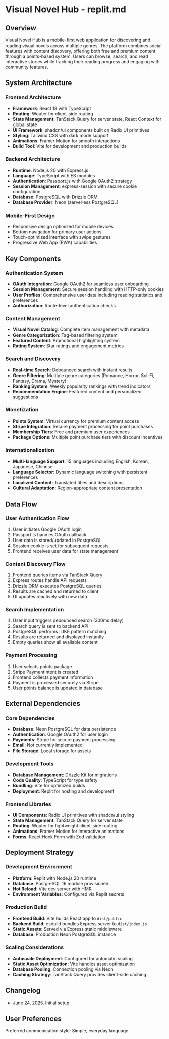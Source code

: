 # Visual Novel Hub - replit.md

## Overview
Visual Novel Hub is a mobile-first web application for discovering and reading visual novels across multiple genres. The platform combines social features with content discovery, offering both free and premium content through a points-based system. Users can browse, search, and read interactive stories while tracking their reading progress and engaging with community features.

## System Architecture

### Frontend Architecture
- **Framework**: React 18 with TypeScript
- **Routing**: Wouter for client-side routing
- **State Management**: TanStack Query for server state, React Context for global state
- **UI Framework**: shadcn/ui components built on Radix UI primitives
- **Styling**: Tailwind CSS with dark mode support
- **Animations**: Framer Motion for smooth interactions
- **Build Tool**: Vite for development and production builds

### Backend Architecture
- **Runtime**: Node.js 20 with Express.js
- **Language**: TypeScript with ES modules
- **Authentication**: Passport.js with Google OAuth2 strategy
- **Session Management**: express-session with secure cookie configuration
- **Database**: PostgreSQL with Drizzle ORM
- **Database Provider**: Neon (serverless PostgreSQL)

### Mobile-First Design
- Responsive design optimized for mobile devices
- Bottom navigation for primary user actions
- Touch-optimized interface with swipe gestures
- Progressive Web App (PWA) capabilities

## Key Components

### Authentication System
- **OAuth Integration**: Google OAuth2 for seamless user onboarding
- **Session Management**: Secure session handling with HTTP-only cookies
- **User Profiles**: Comprehensive user data including reading statistics and preferences
- **Authorization**: Route-level authentication checks

### Content Management
- **Visual Novel Catalog**: Complete item management with metadata
- **Genre Categorization**: Tag-based filtering system
- **Featured Content**: Promotional highlighting system
- **Rating System**: Star ratings and engagement metrics

### Search and Discovery
- **Real-time Search**: Debounced search with instant results
- **Genre Filtering**: Multiple genre categories (Romance, Horror, Sci-Fi, Fantasy, Drama, Mystery)
- **Ranking System**: Weekly popularity rankings with trend indicators
- **Recommendation Engine**: Featured content and personalized suggestions

### Monetization
- **Points System**: Virtual currency for premium content access
- **Stripe Integration**: Secure payment processing for point purchases
- **Membership Tiers**: Free and premium user experiences
- **Package Options**: Multiple point purchase tiers with discount incentives

### Internationalization
- **Multi-language Support**: 15 languages including English, Korean, Japanese, Chinese
- **Language Selector**: Dynamic language switching with persistent preferences
- **Localized Content**: Translated titles and descriptions
- **Cultural Adaptation**: Region-appropriate content presentation

## Data Flow

### User Authentication Flow
1. User initiates Google OAuth login
2. Passport.js handles OAuth callback
3. User data is stored/updated in PostgreSQL
4. Session cookie is set for subsequent requests
5. Frontend receives user data for state management

### Content Discovery Flow
1. Frontend queries items via TanStack Query
2. Express routes handle API requests
3. Drizzle ORM executes PostgreSQL queries
4. Results are cached and returned to client
5. UI updates reactively with new data

### Search Implementation
1. User input triggers debounced search (300ms delay)
2. Search query is sent to backend API
3. PostgreSQL performs ILIKE pattern matching
4. Results are returned and displayed instantly
5. Empty queries show all available content

### Payment Processing
1. User selects points package
2. Stripe PaymentIntent is created
3. Frontend collects payment information
4. Payment is processed securely via Stripe
5. User points balance is updated in database

## External Dependencies

### Core Dependencies
- **Database**: Neon PostgreSQL for data persistence
- **Authentication**: Google OAuth2 for user login
- **Payments**: Stripe for secure payment processing
- **Email**: Not currently implemented
- **File Storage**: Local storage for assets

### Development Tools
- **Database Management**: Drizzle Kit for migrations
- **Code Quality**: TypeScript for type safety
- **Bundling**: Vite for optimized builds
- **Deployment**: Replit for hosting and development

### Frontend Libraries
- **UI Components**: Radix UI primitives with shadcn/ui styling
- **State Management**: TanStack Query for server state
- **Routing**: Wouter for lightweight client-side routing
- **Animations**: Framer Motion for interactive animations
- **Forms**: React Hook Form with Zod validation

## Deployment Strategy

### Development Environment
- **Platform**: Replit with Node.js 20 runtime
- **Database**: PostgreSQL 16 module provisioned
- **Hot Reload**: Vite dev server with HMR
- **Environment Variables**: Configured via Replit secrets

### Production Build
- **Frontend Build**: Vite builds React app to `dist/public`
- **Backend Build**: esbuild bundles Express server to `dist/index.js`
- **Static Assets**: Served via Express static middleware
- **Database**: Production Neon PostgreSQL instance

### Scaling Considerations
- **Autoscale Deployment**: Configured for automatic scaling
- **Static Asset Optimization**: Vite handles asset optimization
- **Database Pooling**: Connection pooling via Neon
- **Caching Strategy**: TanStack Query provides client-side caching

## Changelog
- June 24, 2025. Initial setup

## User Preferences

Preferred communication style: Simple, everyday language.
